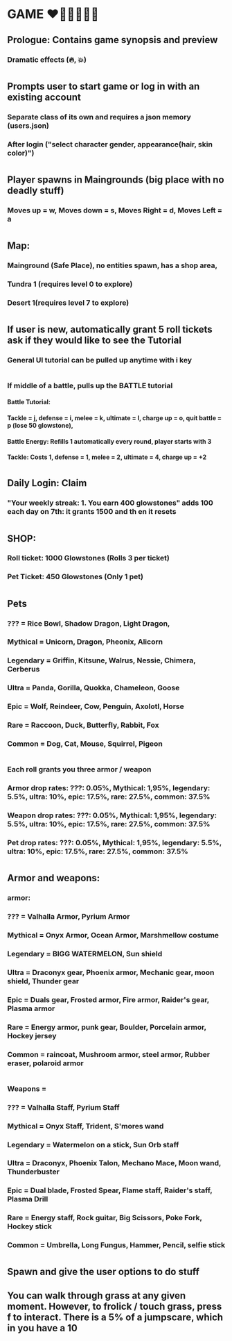 # GAME ❤🤣😍😊😆😃


## Prologue: Contains game synopsis and preview
### Dramatic effects (🔥, 💥)

#

## Prompts user to start game or log in with an existing account
### Separate class of its own and requires a json memory (users.json)
### After login ("select character gender, appearance(hair, skin color)")

#

## Player spawns in Maingrounds (big place with no deadly stuff)
### Moves up = w, Moves down = s, Moves Right = d, Moves Left = a

#

## Map:
### Mainground (Safe Place), no entities spawn, has a shop area, 
### Tundra 1 (requires level 0 to explore)
### Desert 1(requires level 7 to explore)


#

## If user is new, automatically grant 5 roll tickets ask if they would like to see the Tutorial
### General UI tutorial can be pulled up anytime with i key

#

### If middle of a battle, pulls up the BATTLE tutorial
#### Battle Tutorial:
#### Tackle = j, defense = i, melee = k, ultimate = l, charge up = o, quit battle = p (lose 50 glowstone), 
#### Battle Energy: Refills 1 automatically every round, player starts with 3
#### Tackle: Costs 1, defense = 1, melee = 2, ultimate = 4, charge up = +2

#

## Daily Login: Claim
### "Your weekly streak: 1. You earn 400 glowstones" adds 100 each day on 7th: it grants 1500 and th en it resets

#


## SHOP:
### Roll ticket: 1000 Glowstones (Rolls 3 per ticket)
### Pet Ticket: 450 Glowstones (Only 1 pet)
###

# 
## Pets
### ??? = Rice Bowl, Shadow Dragon, Light Dragon, 
### Mythical = Unicorn, Dragon, Pheonix, Alicorn
### Legendary = Griffin, Kitsune, Walrus, Nessie, Chimera, Cerberus
### Ultra = Panda, Gorilla, Quokka, Chameleon, Goose
### Epic = Wolf, Reindeer, Cow, Penguin, Axolotl, Horse
### Rare = Raccoon, Duck, Butterfly, Rabbit, Fox
### Common = Dog, Cat, Mouse, Squirrel, Pigeon

#

### Each roll grants you three armor / weapon
### Armor drop rates: ???: 0.05%, Mythical:  1,95%, legendary: 5.5%, ultra: 10%, epic: 17.5%, rare: 27.5%, common: 37.5%
### Weapon drop rates: ???: 0.05%, Mythical:  1,95%, legendary: 5.5%, ultra: 10%, epic: 17.5%, rare: 27.5%, common: 37.5%
### Pet drop rates: ???: 0.05%, Mythical:  1,95%, legendary: 5.5%, ultra: 10%, epic: 17.5%, rare: 27.5%, common: 37.5%

#

## Armor and weapons:
### armor:
### ??? = Valhalla Armor, Pyrium Armor
### Mythical = Onyx Armor, Ocean Armor, Marshmellow costume
### Legendary = BIGG WATERMELON, Sun shield
### Ultra = Draconyx gear, Phoenix armor, Mechanic gear, moon shield, Thunder gear
### Epic = Duals gear, Frosted armor, Fire armor, Raider's gear, Plasma armor
### Rare = Energy armor, punk gear, Boulder, Porcelain armor, Hockey jersey
### Common = raincoat, Mushroom armor, steel armor, Rubber eraser, polaroid armor
#

### Weapons =
### ??? = Valhalla Staff, Pyrium Staff
### Mythical = Onyx Staff, Trident, S'mores wand
### Legendary = Watermelon on a stick, Sun Orb staff
### Ultra = Draconyx, Phoenix Talon, Mechano Mace, Moon wand, Thunderbuster
### Epic = Dual blade, Frosted Spear, Flame staff, Raider's staff, Plasma Drill
### Rare = Energy staff, Rock guitar, Big Scissors, Poke Fork, Hockey stick
### Common = Umbrella, Long Fungus, Hammer, Pencil, selfie stick

#

## Spawn and give the user options to do stuff
## 

## You can walk through grass at any given moment. However, to frolick / touch grass, press f to interact. There is a 5% of a jumpscare, which in you have a 10
